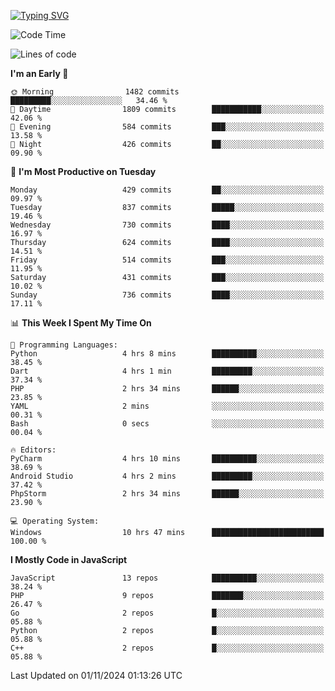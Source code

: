 [![Typing SVG](https://readme-typing-svg.demolab.com?font=Fira+Code&pause=1000&color=F7F7F7&random=false&width=435&lines=Hi+%F0%9F%91%8B%2C+I'm+Rafiu+Sidqi;Junior+Backend+Developer)](https://git.io/typing-svg)
<!--START_SECTION:waka-->
![Code Time](http://img.shields.io/badge/Code%20Time-519%20hrs%2053%20mins-blue)

![Lines of code](https://img.shields.io/badge/From%20Hello%20World%20I%27ve%20Written-2.3%20million%20lines%20of%20code-blue)

**I'm an Early 🐤** 

```text
🌞 Morning                1482 commits        █████████░░░░░░░░░░░░░░░░   34.46 % 
🌆 Daytime                1809 commits        ███████████░░░░░░░░░░░░░░   42.06 % 
🌃 Evening                584 commits         ███░░░░░░░░░░░░░░░░░░░░░░   13.58 % 
🌙 Night                  426 commits         ██░░░░░░░░░░░░░░░░░░░░░░░   09.90 % 
```
📅 **I'm Most Productive on Tuesday** 

```text
Monday                   429 commits         ██░░░░░░░░░░░░░░░░░░░░░░░   09.97 % 
Tuesday                  837 commits         █████░░░░░░░░░░░░░░░░░░░░   19.46 % 
Wednesday                730 commits         ████░░░░░░░░░░░░░░░░░░░░░   16.97 % 
Thursday                 624 commits         ████░░░░░░░░░░░░░░░░░░░░░   14.51 % 
Friday                   514 commits         ███░░░░░░░░░░░░░░░░░░░░░░   11.95 % 
Saturday                 431 commits         ███░░░░░░░░░░░░░░░░░░░░░░   10.02 % 
Sunday                   736 commits         ████░░░░░░░░░░░░░░░░░░░░░   17.11 % 
```


📊 **This Week I Spent My Time On** 

```text
💬 Programming Languages: 
Python                   4 hrs 8 mins        ██████████░░░░░░░░░░░░░░░   38.45 % 
Dart                     4 hrs 1 min         █████████░░░░░░░░░░░░░░░░   37.34 % 
PHP                      2 hrs 34 mins       ██████░░░░░░░░░░░░░░░░░░░   23.85 % 
YAML                     2 mins              ░░░░░░░░░░░░░░░░░░░░░░░░░   00.31 % 
Bash                     0 secs              ░░░░░░░░░░░░░░░░░░░░░░░░░   00.04 % 

🔥 Editors: 
PyCharm                  4 hrs 10 mins       ██████████░░░░░░░░░░░░░░░   38.69 % 
Android Studio           4 hrs 2 mins        █████████░░░░░░░░░░░░░░░░   37.42 % 
PhpStorm                 2 hrs 34 mins       ██████░░░░░░░░░░░░░░░░░░░   23.90 % 

💻 Operating System: 
Windows                  10 hrs 47 mins      █████████████████████████   100.00 % 
```

**I Mostly Code in JavaScript** 

```text
JavaScript               13 repos            ██████████░░░░░░░░░░░░░░░   38.24 % 
PHP                      9 repos             ███████░░░░░░░░░░░░░░░░░░   26.47 % 
Go                       2 repos             █░░░░░░░░░░░░░░░░░░░░░░░░   05.88 % 
Python                   2 repos             █░░░░░░░░░░░░░░░░░░░░░░░░   05.88 % 
C++                      2 repos             █░░░░░░░░░░░░░░░░░░░░░░░░   05.88 % 
```




 Last Updated on 01/11/2024 01:13:26 UTC
<!--END_SECTION:waka-->
